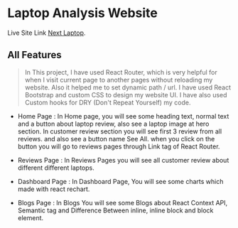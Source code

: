 # Laptop Analysis Website

Live Site Link [Next Laptop](https://your-laptop-review-website.netlify.app/).

## All Features
> In This project, I have used React Router, which is very helpful for when I visit current page to another pages without reloading my website. Also it helped me to set dynamic path / url. I have used React Bootstrap and custom CSS to design my website UI. I have also used Custom hooks for DRY (Don't Repeat Yourself) my code.  

* Home Page : In Home page, you will see some heading text, normal text and a button about laptop review, also see a laptop image at hero section. In customer review section you will see first 3 review from all reviews. and also see a button name See All. when you click on the button you will go to reviews pages through Link tag of React Router.

* Reviews Page : In Reviews Pages you will see all customer review about different different laptops.

* Dashboard Page : In Dashboard Page, You will see some charts which made with react rechart.

* Blogs Page : In Blogs You will see some Blogs about React Context API, Semantic tag and Difference Between inline, inline block and block element.